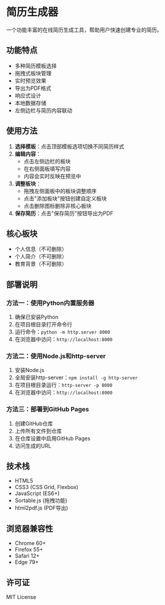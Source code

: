 # 简历生成器

一个功能丰富的在线简历生成工具，帮助用户快速创建专业的简历。

## 功能特点

- 多种简历模板选择
- 拖拽式板块管理
- 实时预览效果
- 导出为PDF格式
- 响应式设计
- 本地数据存储
- 左侧边栏与简历内容联动

## 使用方法

1. **选择模板**：点击顶部模板选项切换不同简历样式
2. **编辑内容**：
   - 点击左侧边栏的板块
   - 在右侧面板填写内容
   - 内容会实时反映在预览中
3. **调整板块**：
   - 拖拽左侧面板中的板块调整顺序
   - 点击"添加板块"按钮创建自定义板块
   - 点击删除图标删除非核心板块
4. **保存简历**：点击"保存简历"按钮导出为PDF

## 核心板块

- 个人信息（不可删除）
- 个人简介（不可删除）
- 教育背景（不可删除）

## 部署说明

### 方法一：使用Python内置服务器

1. 确保已安装Python
2. 在项目根目录打开命令行
3. 运行命令：`python -m http.server 8000`
4. 在浏览器中访问：`http://localhost:8000`

### 方法二：使用Node.js和http-server

1. 安装Node.js
2. 全局安装http-server：`npm install -g http-server`
3. 在项目根目录运行：`http-server -p 8000`
4. 在浏览器中访问：`http://localhost:8000`

### 方法三：部署到GitHub Pages

1. 创建GitHub仓库
2. 上传所有文件到仓库
3. 在仓库设置中启用GitHub Pages
4. 访问生成的URL

## 技术栈

- HTML5
- CSS3 (CSS Grid, Flexbox)
- JavaScript (ES6+)
- Sortable.js (拖拽功能)
- html2pdf.js (PDF导出)

## 浏览器兼容性

- Chrome 60+
- Firefox 55+
- Safari 12+
- Edge 79+

## 许可证

MIT License
